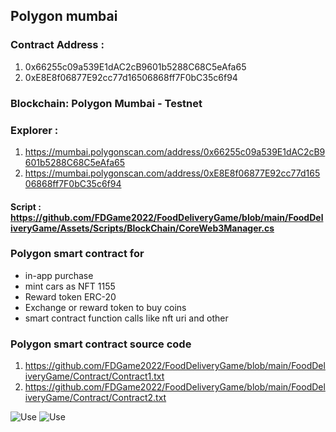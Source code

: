 
## Polygon mumbai

### Contract Address : 
1) 0x66255c09a539E1dAC2cB9601b5288C68C5eAfa65
2) 0xE8E8f06877E92cc77d16506868ff7F0bC35c6f94

### Blockchain: Polygon Mumbai - Testnet
### Explorer : 
1) https://mumbai.polygonscan.com/address/0x66255c09a539E1dAC2cB9601b5288C68C5eAfa65
2) https://mumbai.polygonscan.com/address/0xE8E8f06877E92cc77d16506868ff7F0bC35c6f94

#### Script : https://github.com/FDGame2022/FoodDeliveryGame/blob/main/FoodDeliveryGame/Assets/Scripts/BlockChain/CoreWeb3Manager.cs

### Polygon smart contract for
* in-app purchase
* mint cars as NFT 1155
* Reward token ERC-20
* Exchange or reward token to buy coins
* smart contract function calls like nft uri and other


### Polygon smart contract source code
1) https://github.com/FDGame2022/FoodDeliveryGame/blob/main/FoodDeliveryGame/Contract/Contract1.txt
2) https://github.com/FDGame2022/FoodDeliveryGame/blob/main/FoodDeliveryGame/Contract/Contract2.txt

![Use](/Images/GTAT_5.jpg)
![Use](/Images/GTAT_6.jpg)
